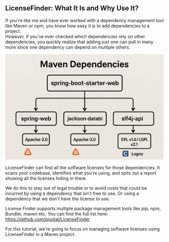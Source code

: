 ## LicenseFinder: What It Is and Why Use It?

If you're like me and have ever worked with a dependency management tool like Maven or npm, you know how easy it is to add dependencies to a project.  
However, if you've ever checked which dependencies rely on other dependencies, you quickly realize that adding just one can pull in many more since one dependency can depend on multiple others.

<img src="../assets/maven_dependencies.png" width="600">

LicenseFinder can find all the software licenses for those dependencies. It scans your codebase, identifies what you're using, and spits out a report showing all the licenses hiding in there.

We do this to stay out of legal trouble or to avoid costs that could be incurred by using a dependency that isn't free to use.
Or using a dependency that we don't have the license to use.

License Finder supports multiple package management tools like pip, npm, Bundler, maven etc. You can find the full list here:  
https://github.com/pivotal/LicenseFinder

For this tutorial, we're going to focus on managing software licenses using LicenseFinder in a Maven project.
